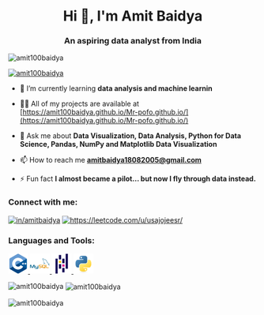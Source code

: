 <h1 align="center">Hi 👋, I'm Amit Baidya</h1>
<h3 align="center">An aspiring data analyst from India</h3>

<p align="left"> <img src="https://komarev.com/ghpvc/?username=amit100baidya&label=Profile%20views&color=0e75b6&style=flat" alt="amit100baidya" /> </p>

<p align="left"> <a href="https://github.com/ryo-ma/github-profile-trophy"><img src="https://github-profile-trophy.vercel.app/?username=amit100baidya" alt="amit100baidya" /></a> </p>

- 🌱 I’m currently learning **data analysis and machine learnin**

- 👨‍💻 All of my projects are available at [https://amit100baidya.github.io/Mr-pofo.github.io/](https://amit100baidya.github.io/Mr-pofo.github.io/)

- 💬 Ask me about **Data Visualization, Data Analysis, Python for Data Science, Pandas, NumPy and Matplotlib Data Visualization**

- 📫 How to reach me **amitbaidya18082005@gmail.com**

- ⚡ Fun fact **I almost became a pilot… but now I fly through data instead.**

<h3 align="left">Connect with me:</h3>
<p align="left">
<a href="https://linkedin.com/in/in/amitbaidya" target="blank"><img align="center" src="https://raw.githubusercontent.com/rahuldkjain/github-profile-readme-generator/master/src/images/icons/Social/linked-in-alt.svg" alt="in/amitbaidya" height="30" width="40" /></a>
<a href="https://www.leetcode.com/https://leetcode.com/u/usajojeesr/" target="blank"><img align="center" src="https://raw.githubusercontent.com/rahuldkjain/github-profile-readme-generator/master/src/images/icons/Social/leet-code.svg" alt="https://leetcode.com/u/usajojeesr/" height="30" width="40" /></a>
</p>

<h3 align="left">Languages and Tools:</h3>
<p align="left"> <a href="https://www.w3schools.com/cpp/" target="_blank" rel="noreferrer"> <img src="https://raw.githubusercontent.com/devicons/devicon/master/icons/cplusplus/cplusplus-original.svg" alt="cplusplus" width="40" height="40"/> </a> <a href="https://www.mysql.com/" target="_blank" rel="noreferrer"> <img src="https://raw.githubusercontent.com/devicons/devicon/master/icons/mysql/mysql-original-wordmark.svg" alt="mysql" width="40" height="40"/> </a> <a href="https://pandas.pydata.org/" target="_blank" rel="noreferrer"> <img src="https://raw.githubusercontent.com/devicons/devicon/2ae2a900d2f041da66e950e4d48052658d850630/icons/pandas/pandas-original.svg" alt="pandas" width="40" height="40"/> </a> <a href="https://www.python.org" target="_blank" rel="noreferrer"> <img src="https://raw.githubusercontent.com/devicons/devicon/master/icons/python/python-original.svg" alt="python" width="40" height="40"/> </a> </p>

<p><img align="left" src="https://github-readme-stats.vercel.app/api/top-langs?username=amit100baidya&show_icons=true&locale=en&layout=compact" alt="amit100baidya" /></p>

<p>&nbsp;<img align="center" src="https://github-readme-stats.vercel.app/api?username=amit100baidya&show_icons=true&locale=en" alt="amit100baidya" /></p>

<p><img align="center" src="https://github-readme-streak-stats.herokuapp.com/?user=amit100baidya&" alt="amit100baidya" /></p>

